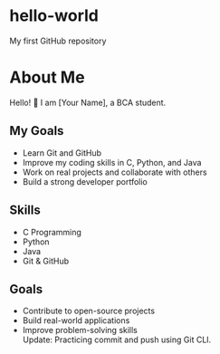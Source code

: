 # hello-world
My first GitHub repository
# About Me
Hello! 👋 I am [Your Name], a BCA student.  

## My Goals
- Learn Git and GitHub  
- Improve my coding skills in C, Python, and Java  
- Work on real projects and collaborate with others  
- Build a strong developer portfolio  
## Skills
- C Programming
- Python
- Java
- Git & GitHub
## Goals
- Contribute to open-source projects  
- Build real-world applications  
- Improve problem-solving skills  
Update: Practicing commit and push using Git CLI.
